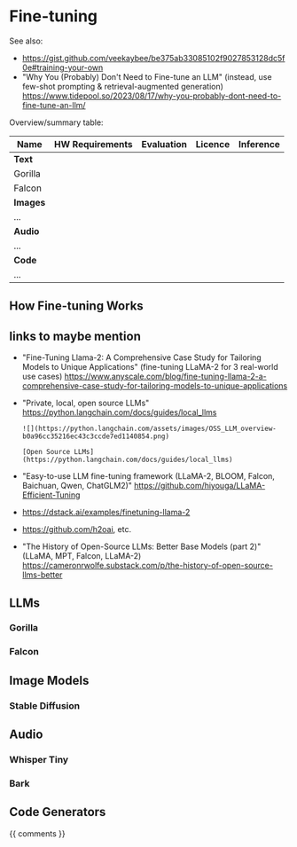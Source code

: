 # Fine-tuning

See also:
- https://gist.github.com/veekaybee/be375ab33085102f9027853128dc5f0e#training-your-own
- "Why You (Probably) Don't Need to Fine-tune an LLM" (instead, use few-shot prompting & retrieval-augmented generation) https://www.tidepool.so/2023/08/17/why-you-probably-dont-need-to-fine-tune-an-llm/

Overview/summary table:

Name | HW Requirements | Evaluation | Licence | Inference
--|--|--|--|--
**Text**|
Gorilla |
Falcon |
**Images** |
... |
**Audio** |
... |
**Code** |
... |

## How Fine-tuning Works

## links to maybe mention

- "Fine-Tuning Llama-2: A Comprehensive Case Study for Tailoring Models to Unique Applications" (fine-tuning LLaMA-2 for 3 real-world use cases) https://www.anyscale.com/blog/fine-tuning-llama-2-a-comprehensive-case-study-for-tailoring-models-to-unique-applications
- "Private, local, open source LLMs" https://python.langchain.com/docs/guides/local_llms

  ```{figure-md}
  ![](https://python.langchain.com/assets/images/OSS_LLM_overview-b0a96cc35216ec43c3ccde7ed1140854.png)

  [Open Source LLMs](https://python.langchain.com/docs/guides/local_llms)
  ```

- "Easy-to-use LLM fine-tuning framework (LLaMA-2, BLOOM, Falcon, Baichuan, Qwen, ChatGLM2)" https://github.com/hiyouga/LLaMA-Efficient-Tuning
- https://dstack.ai/examples/finetuning-llama-2
- https://github.com/h2oai, etc.
- "The History of Open-Source LLMs: Better Base Models (part 2)" (LLaMA, MPT, Falcon, LLaMA-2) https://cameronrwolfe.substack.com/p/the-history-of-open-source-llms-better

## LLMs

### Gorilla

### Falcon

## Image Models

### Stable Diffusion

## Audio

### Whisper Tiny

### Bark

## Code Generators

{{ comments }}
